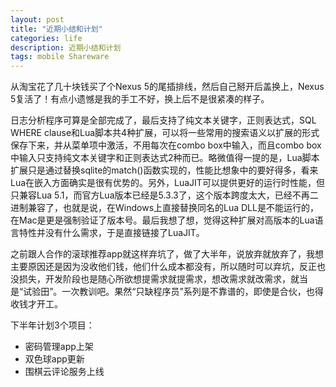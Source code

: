 ```yaml
---
layout: post
title: "近期小结和计划"
categories: life
description: 近期小结和计划
tags: mobile Shareware
---
```

从淘宝花了几十块钱买了个Nexus 5的尾插排线，然后自己掰开后盖换上，Nexus 5复活了！有点小遗憾是我的手工不好，换上后不是很紧凑的样子。

日志分析程序可算是全部完成了，最后支持了纯文本关键字，正则表达式，SQL WHERE clause和Lua脚本共4种扩展，可以将一些常用的搜索语义以扩展的形式保存下来，并从菜单项中激活，不用每次在combo box中输入，而且combo box中输入只支持纯文本关键字和正则表达式2种而已。略微值得一提的是，Lua脚本扩展只是通过替换sqlite的match()函数实现的，性能比想象中的要好得多，看来Lua在嵌入方面确实是很有优势的。另外，LuaJIT可以提供更好的运行时性能，但只兼容Lua 5.1，而官方Lua版本已经是5.3.3了，这个版本跨度太大，已经不再二进制兼容了，也就是说，在Windows上直接替换同名的Lua DLL是不能运行的，在Mac是更是强制验证了版本号。最后我想了想，觉得这种扩展对高版本的Lua语言特性并没有什么需求，于是直接链接了LuaJIT。

之前跟人合作的滚球推荐app就这样弃坑了，做了大半年，说放弃就放弃了，我想主要原因还是因为没收他们钱，他们什么成本都没有，所以随时可以弃坑，反正也没损失，开发阶段也是随心所欲想提需求就提需求，想改需求就改需求，就当是“试验田”。一次教训吧。果然“只缺程序员”系列是不靠谱的，即使是合伙，也得收钱才开工。

下半年计划3个项目：

* 密码管理app上架
* 双色球app更新
* 围棋云评论服务上线